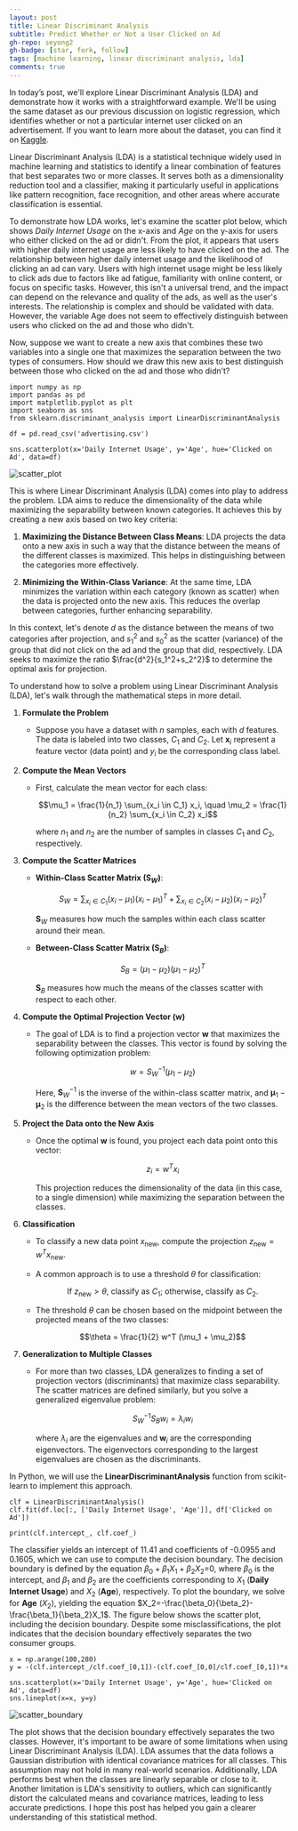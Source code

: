 ```yaml
---
layout: post
title: Linear Discriminant Analysis
subtitle: Predict Whether or Not a User Clicked on Ad
gh-repo: seyong2
gh-badge: [star, fork, follow]
tags: [machine learning, linear discriminant analysis, lda]
comments: true
---
```


In today’s post, we'll explore Linear Discriminant Analysis (LDA) and demonstrate how it works with a straightforward example. We'll be using the same dataset as our previous discussion on logistic regression, which identifies whether or not a particular internet user clicked on an advertisement. If you want to learn more about the dataset, you can find it on [Kaggle](https://www.kaggle.com/datasets/gabrielsantello/advertisement-click-on-ad).

Linear Discriminant Analysis (LDA) is a statistical technique widely used in machine learning and statistics to identify a linear combination of features that best separates two or more classes. It serves both as a dimensionality reduction tool and a classifier, making it particularly useful in applications like pattern recognition, face recognition, and other areas where accurate classification is essential.

To demonstrate how LDA works, let's examine the scatter plot below, which shows $Daily$ $Internet$ $Usage$ on the x-axis and $Age$ on the y-axis for users who either clicked on the ad or didn't. From the plot, it appears that users with higher daily internet usage are less likely to have clicked on the ad. The relationship between higher daily internet usage and the likelihood of clicking an ad can vary. Users with high internet usage might be less likely to click ads due to factors like ad fatigue, familiarity with online content, or focus on specific tasks. However, this isn't a universal trend, and the impact can depend on the relevance and quality of the ads, as well as the user's interests. The relationship is complex and should be validated with data. However, the variable Age does not seem to effectively distinguish between users who clicked on the ad and those who didn't.

Now, suppose we want to create a new axis that combines these two variables into a single one that maximizes the separation between the two types of consumers. How should we draw this new axis to best distinguish between those who clicked on the ad and those who didn’t?

```
import numpy as np
import pandas as pd
import matplotlib.pyplot as plt
import seaborn as sns
from sklearn.discriminant_analysis import LinearDiscriminantAnalysis

df = pd.read_csv('advertising.csv')

sns.scatterplot(x='Daily Internet Usage', y='Age', hue='Clicked on Ad', data=df)
```

![scatter_plot](https://github.com/seyong2/seyong2.github.io/blob/master/assets/img/figures_lda/scatterplot.png?raw=true)

This is where Linear Discriminant Analysis (LDA) comes into play to address the problem. LDA aims to reduce the dimensionality of the data while maximizing the separability between known categories. It achieves this by creating a new axis based on two key criteria:

1. **Maximizing the Distance Between Class Means**: LDA projects the data onto a new axis in such a way that the distance between the means of the different classes is maximized. This helps in distinguishing between the categories more effectively.

2. **Minimizing the Within-Class Variance**: At the same time, LDA minimizes the variation within each category (known as scatter) when the data is projected onto the new axis. This reduces the overlap between categories, further enhancing separability.

In this context, let's denote $d$ as the distance between the means of two categories after projection, and $s_1^2$ and $s_0^2$ as the scatter (variance) of the group that did not click on the ad and the group that did, respectively. LDA seeks to maximize the ratio $\frac{d^2}{s_1^2+s_2^2}$ to determine the optimal axis for projection.

To understand how to solve a problem using Linear Discriminant Analysis (LDA), let's walk through the mathematical steps in more detail. 

1. **Formulate the Problem**
   - Suppose you have a dataset with $n$ samples, each with $d$ features. The data is labeled into two classes, $C_1$ and $C_2$. Let $\mathbf{x}_i$ represent a feature vector (data point) and $y_i$ be the corresponding class label.

2. **Compute the Mean Vectors**
   - First, calculate the mean vector for each class:
     
     $$\mu_1 = \frac{1}{n_1} \sum_{x_i \in C_1} x_i, \quad \mu_2 = \frac{1}{n_2} \sum_{x_i \in C_2} x_i$$
     
     where $n_1$ and $n_2$ are the number of samples in classes $C_1$ and $C_2$, respectively.

3. **Compute the Scatter Matrices**

   - **Within-Class Scatter Matrix ($\mathbf{S}_W$)**:
     
     $$S_W = \sum_{x_i \in C_1} (x_i - \mu_1)(x_i - \mu_1)^T + \sum_{x_i \in C_2} (x_i - \mu_2)(x_i - \mu_2)^T$$
     
     $\mathbf{S}_W$ measures how much the samples within each class scatter around their mean.

   - **Between-Class Scatter Matrix ($\mathbf{S}_B$)**:
     
     $$S_B = (\mu_1 - \mu_2)(\mu_1 - \mu_2)^T$$
     
     $\mathbf{S}_B$ measures how much the means of the classes scatter with respect to each other.

4. **Compute the Optimal Projection Vector ($\mathbf{w}$)**
   - The goal of LDA is to find a projection vector $\mathbf{w}$ that maximizes the separability between the classes. This vector is found by solving the following optimization problem:
     
     $$w = S_W^{-1} (\mu_1 - \mu_2)$$
     
     Here, $\mathbf{S}_W^{-1}$ is the inverse of the within-class scatter matrix, and $\mathbf{\mu}_1 - \mathbf{\mu}_2$ is the difference between the mean vectors of the two classes.

5. **Project the Data onto the New Axis**
   - Once the optimal $\mathbf{w}$ is found, you project each data point onto this vector:
     
     $$z_i = w^T x_i$$
     
     This projection reduces the dimensionality of the data (in this case, to a single dimension) while maximizing the separation between the classes.

6. **Classification**
   - To classify a new data point $x_{\text{new}}$, compute the projection $z_{\text{new}} = w^T x_{\text{new}}$.
   - A common approach is to use a threshold $\theta$ for classification:
     
     $$\text{If } z_{\text{new}} > \theta \text{, classify as } C_1 \text{; otherwise, classify as } C_2.$$
     
   - The threshold $\theta$ can be chosen based on the midpoint between the projected means of the two classes:
     
     $$\theta = \frac{1}{2} w^T (\mu_1 + \mu_2)$$
     

7. **Generalization to Multiple Classes**
   - For more than two classes, LDA generalizes to finding a set of projection vectors (discriminants) that maximize class separability. The scatter matrices are defined similarly, but you solve a generalized eigenvalue problem:
     
     $$S_W^{-1} S_B w_i = \lambda_i w_i$$
     
     where $\lambda_i$ are the eigenvalues and $\mathbf{w}_i$ are the corresponding eigenvectors. The eigenvectors corresponding to the largest eigenvalues are chosen as the discriminants.

In Python, we will use the **LinearDiscriminantAnalysis** function from scikit-learn to implement this approach.

```
clf = LinearDiscriminantAnalysis()
clf.fit(df.loc[:, ['Daily Internet Usage', 'Age']], df['Clicked on Ad'])

print(clf.intercept_, clf.coef_)
```

The classifier yields an intercept of 11.41 and coefficients of -0.0955 and 0.1605, which we can use to compute the decision boundary. The decision boundary is defined by the equation $\beta_0+\beta_1X_1+\beta_2X_2$=0, where $\beta_0$ is the intercept, and $\beta_1$ and $\beta_2$ are the coefficients corresponding to $X_1$ (**Daily Internet Usage**) and $X_2$ (**Age**), respectively. To plot the boundary, we solve for **Age** ($X_2$), yielding the equation $X_2=-\frac{\beta_0}{\beta_2}-\frac{\beta_1}{\beta_2}X_1$. The figure below shows the scatter plot, including the decision boundary. Despite some misclassifications, the plot indicates that the decision boundary effectively separates the two consumer groups.

```
x = np.arange(100,280)
y = -(clf.intercept_/clf.coef_[0,1])-(clf.coef_[0,0]/clf.coef_[0,1])*x

sns.scatterplot(x='Daily Internet Usage', y='Age', hue='Clicked on Ad', data=df)
sns.lineplot(x=x, y=y)
```

![scatter_boundary](https://github.com/seyong2/seyong2.github.io/blob/master/assets/img/figures_lda/scatterplot_boundary.png?raw=true)

The plot shows that the decision boundary effectively separates the two classes. However, it's important to be aware of some limitations when using Linear Discriminant Analysis (LDA). LDA assumes that the data follows a Gaussian distribution with identical covariance matrices for all classes. This assumption may not hold in many real-world scenarios. Additionally, LDA performs best when the classes are linearly separable or close to it. Another limitation is LDA's sensitivity to outliers, which can significantly distort the calculated means and covariance matrices, leading to less accurate predictions. I hope this post has helped you gain a clearer understanding of this statistical method.

